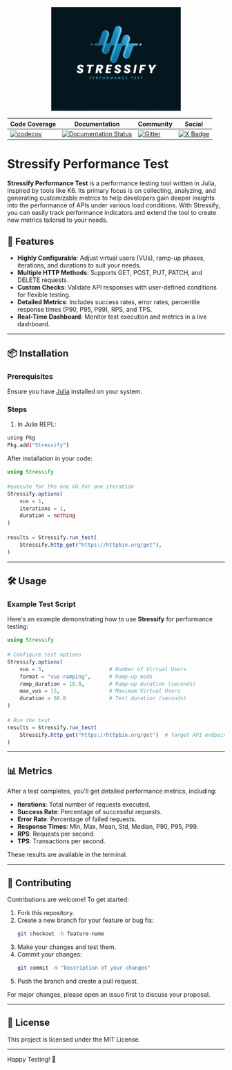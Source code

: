 <div align="center">
  <img src="./img/stressify.png" alt="Julia Performance Testing Logo" width="300px">
</div>

<div align="center">

| Code Coverage | Documentation | Community | Social |
|---------------|---------------|-----------|--------|
| [![codecov](https://codecov.io/gh/jfilhoGN/Stressify.jl/graph/badge.svg?token=JMUM3ITLXK)](https://codecov.io/gh/jfilhoGN/Stressify.jl) | [![Documentation Status](https://readthedocs.org/projects/stressifyjl/badge/?version=latest)](https://stressifyjl.readthedocs.io/en/latest/) | [![Gitter](https://img.shields.io/gitter/room/DAVFoundation/DAV-Contributors.svg?style=flat-square)](https://app.gitter.im/#/room/#stressify:gitter.im) | [![X Badge](https://img.shields.io/badge/follow-%40Stressify-blue?style=flat-square&logo=x)](https://x.com/Stressifyjl) |

</div>


# Stressify Performance Test

**Stressify Performance Test** is a performance testing tool written in Julia, inspired by tools like K6. Its primary focus is on collecting, analyzing, and generating customizable metrics to help developers gain deeper insights into the performance of APIs under various load conditions. With Stressify, you can easily track performance indicators and extend the tool to create new metrics tailored to your needs.

## 🚀 Features

- **Highly Configurable**: Adjust virtual users (VUs), ramp-up phases, iterations, and durations to suit your needs.
- **Multiple HTTP Methods**: Supports GET, POST, PUT, PATCH, and DELETE requests.
- **Custom Checks**: Validate API responses with user-defined conditions for flexible testing.
- **Detailed Metrics**: Includes success rates, error rates, percentile response times (P90, P95, P99), RPS, and TPS.
- **Real-Time Dashboard**: Monitor test execution and metrics in a live dashboard.

---

## 📦 Installation

### Prerequisites

Ensure you have [Julia](https://julialang.org/downloads/) installed on your system.

### Steps

1. In Julia REPL:
```bash
using Pkg
Pkg.add("Stressify")
```
After installation in your code:

```julia
using Stressify

#execute for the one VU for one iteration
Stressify.options(
    vus = 1,           
    iterations = 1,    
    duration = nothing  
)

results = Stressify.run_test(
    Stressify.http_get("https://httpbin.org/get"),
)

```
---

## 🛠 Usage

### Example Test Script

Here's an example demonstrating how to use **Stressify** for performance testing:

```julia
using Stressify

# Configure test options
Stressify.options(
    vus = 5,                     # Number of Virtual Users
    format = "vus-ramping",      # Ramp-up mode
    ramp_duration = 10.0,        # Ramp-up duration (seconds)
    max_vus = 15,                # Maximum Virtual Users
    duration = 60.0              # Test duration (seconds)
)

# Run the test
results = Stressify.run_test(
    Stressify.http_get("https://httpbin.org/get")  # Target API endpoint
)
```

---

## 📊 Metrics

After a test completes, you'll get detailed performance metrics, including:

- **Iterations**: Total number of requests executed.
- **Success Rate**: Percentage of successful requests.
- **Error Rate**: Percentage of failed requests.
- **Response Times**: Min, Max, Mean, Std, Median, P90, P95, P99.
- **RPS**: Requests per second.
- **TPS**: Transactions per second.

These results are available in the terminal.

---

## 🤝 Contributing

Contributions are welcome! To get started:

1. Fork this repository.
2. Create a new branch for your feature or bug fix:
   ```bash
   git checkout -b feature-name
   ```
3. Make your changes and test them.
4. Commit your changes:
   ```bash
   git commit -m "Description of your changes"
   ```
5. Push the branch and create a pull request.

For major changes, please open an issue first to discuss your proposal.

---

## 📝 License

This project is licensed under the MIT License.

---

Happy Testing! 🚀
